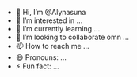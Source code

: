- 👋 Hi, I’m @Alynasuna
- 👀 I’m interested in ...
- 🌱 I’m currently learning ...
- 💞️ I’m looking to collaborate omn ...
- 📫 How to reach me ...
- 😄 Pronouns: ...
- ⚡ Fun fact: ...

<!---
Alynasuna/Alynasuna is a ✨ special ✨ repository because its `README.md` (this file) appears on your GitHub profile.
You can click the Preview link to take a look at your changes.
--->
